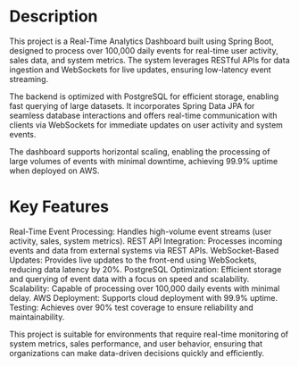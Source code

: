# Description
This project is a Real-Time Analytics Dashboard built using Spring Boot, designed to process over 100,000 daily events for real-time user activity, sales data, and system metrics. The system leverages RESTful APIs for data ingestion and WebSockets for live updates, ensuring low-latency event streaming.

The backend is optimized with PostgreSQL for efficient storage, enabling fast querying of large datasets. It incorporates Spring Data JPA for seamless database interactions and offers real-time communication with clients via WebSockets for immediate updates on user activity and system events.

The dashboard supports horizontal scaling, enabling the processing of large volumes of events with minimal downtime, achieving 99.9% uptime when deployed on AWS.

# Key Features
Real-Time Event Processing: Handles high-volume event streams (user activity, sales, system metrics).
REST API Integration: Processes incoming events and data from external systems via REST APIs.
WebSocket-Based Updates: Provides live updates to the front-end using WebSockets, reducing data latency by 20%.
PostgreSQL Optimization: Efficient storage and querying of event data with a focus on speed and scalability.
Scalability: Capable of processing over 100,000 daily events with minimal delay.
AWS Deployment: Supports cloud deployment with 99.9% uptime.
Testing: Achieves over 90% test coverage to ensure reliability and maintainability.

This project is suitable for environments that require real-time monitoring of system metrics, sales performance, and user behavior, ensuring that organizations can make data-driven decisions quickly and efficiently.
